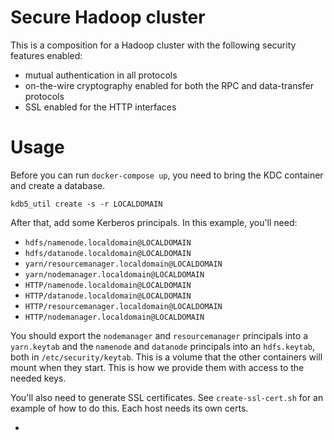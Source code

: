 # Secure Hadoop cluster

This is a composition for a Hadoop cluster with the following security features enabled:

- mutual authentication in all protocols
- on-the-wire cryptography enabled for both the RPC and data-transfer protocols
- SSL enabled for the HTTP interfaces

# Usage

Before you can run `docker-compose up`, you need to bring the KDC container and create a database.

```
kdb5_util create -s -r LOCALDOMAIN
```

After that, add some Kerberos principals. In this example, you'll need:

- `hdfs/namenode.localdomain@LOCALDOMAIN`
- `hdfs/datanode.localdomain@LOCALDOMAIN`
- `yarn/resourcemanager.localdomain@LOCALDOMAIN`
- `yarn/nodemanager.localdomain@LOCALDOMAIN`
- `HTTP/namenode.localdomain@LOCALDOMAIN`
- `HTTP/datanode.localdomain@LOCALDOMAIN`
- `HTTP/resourcemanager.localdomain@LOCALDOMAIN`
- `HTTP/nodemanager.localdomain@LOCALDOMAIN`

You should export the `nodemanager` and `resourcemanager` principals into a `yarn.keytab` and the `namenode` and `datanode` principals into an `hdfs.keytab`, both in `/etc/security/keytab`. This is a volume that the other containers will mount when they start. This is how we provide them with access to the needed keys.

You'll also need to generate SSL certificates. See `create-ssl-cert.sh` for an example of how to do this. Each host needs its own certs.

- 
